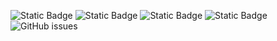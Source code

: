 ![Static Badge](https://img.shields.io/badge/blacklists-61-000000) ![Static Badge](https://img.shields.io/badge/blacklisted-2957671-cc0000) ![Static Badge](https://img.shields.io/badge/whitelisted-2253-00CC00) ![Static Badge](https://img.shields.io/badge/streaming_blacklist-28107-000000) ![GitHub issues](https://img.shields.io/github/issues/fabriziosalmi/blacklists)
